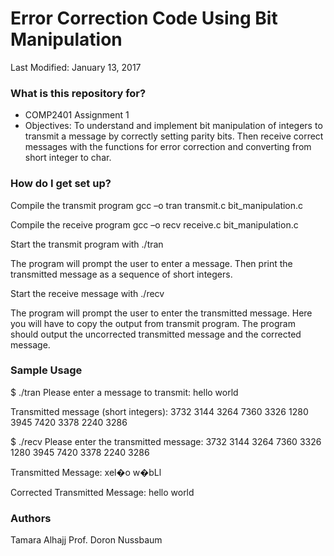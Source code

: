 # Error Correction Code Using Bit Manipulation #

Last Modified: January 13, 2017

### What is this repository for? ###

* COMP2401 Assignment 1
* Objectives: To understand and implement bit manipulation of integers to transmit a message by correctly setting parity bits. Then receive correct messages with the functions for error correction and converting from short integer to char.

### How do I get set up? ###

Compile the transmit program
gcc –o tran transmit.c bit_manipulation.c

Compile the receive program
gcc –o recv receive.c bit_manipulation.c

Start the transmit program with ./tran

The program will prompt the user to enter a message.
Then print the transmitted message as a sequence of short integers.

Start the receive message with ./recv

The program will prompt the user to enter the transmitted message. 
Here you will have to copy the output from transmit program. 
The program should output the uncorrected transmitted message and the corrected message.


### Sample Usage ###
$ ./tran
Please enter a message to transmit: hello world


Transmitted message (short integers):
3732 3144 3264 7360 3326 1280 3945 7420 3378 2240 3286 

$ ./recv
Please enter the transmitted message: 3732 3144 3264 7360 3326 1280 3945 7420 3378 2240 3286


Transmitted Message:
xel�o w�bLl


Corrected Transmitted Message:
hello world


### Authors ###

Tamara Alhajj
Prof. Doron Nussbaum
